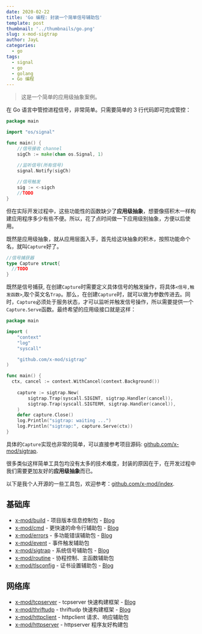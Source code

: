 ```yaml
---
date: 2020-02-22
title: 'Go 编程: 封装一个简单信号辅助包'
template: post
thumbnail: '../thumbnails/go.png'
slug: x-mod-sigtrap
author: JayL
categories:
  - go
tags:
  - signal
  - go
  - golang
  - Go 编程
---
```


> 这是一个简单的应用级抽象案例。

在 Go 语言中管控进程信号，非常简单。只需要简单的 3 行代码即可完成管控：

````go
package main

import "os/signal"

func main() {
    //信号接收 channel
    sigCh := make(chan os.Signal, 1)
    
    //监听信号(所有信号)
    signal.Notify(sigCh)

    //信号触发
    sig := <-sigch
    //TODO
}
````

但在实际开发过程中，这些功能性的函数缺少了**应用级抽象**，想要像搭积木一样构建应用程序多少有些不便。所以，花了点时间做一下应用级别抽象，方便以后使用。

既然是应用级抽象，就从应用层面入手，首先给这块抽象的积木，按照功能命个名，就叫`Capture`好了。

````go
//信号捕获器
type Capture struct{
  //TODO
}
````

既然是信号捕获, 在创建`Capture`时需要定义具体信号的触发操作，将具体`<信号,触发函数>`,取个英文名`Trap`。那么，在创建`Capture`时，就可以做为参数传进去。同时，`Capture`必须处于服务状态，才可以监听并触发信号操作，所以需要提供一个`Capture.Serve`函数。最终希望的应用级接口就是这样：

````go
package main

import (
	"context"
	"log"
	"syscall"

	"github.com/x-mod/sigtrap"
)

func main() {
  ctx, cancel := context.WithCancel(context.Background())
  
	capture := sigtrap.New(
		sigtrap.Trap(syscall.SIGINT, sigtrap.Handler(cancel)),
		sigtrap.Trap(syscall.SIGTERM, sigtrap.Handler(cancel)),
	)
	defer capture.Close()
	log.Println("sigtrap: waiting ...")
	log.Println("sigtrap:", capture.Serve(ctx))
}
````

具体的`Capture`实现也非常的简单，可以直接参考项目源码: [github.com/x-mod/sigtrap](https://github.com/x-mod/sigtrap).

很多类似这样简单工具包均没有太多的技术难度，封装的原因在于，在开发过程中我们需要更加友好的**应用级抽象**而已。

以下是我个人开源的一些工具包，欢迎参考：[github.com/x-mod/index](https://github.com/x-mod/index).

## 基础库

- [x-mod/build](https://github.com/x-mod/build) - 项目版本信息控制包 - [Blog](https://www.gitdig.com/go-build-version/)
- [x-mod/cmd](https://github.com/x-mod/cmd) - 更快速的命令行辅助包 - [Blog](https://www.gitdig.com/go-command-line-lib/)
- [x-mod/errors](https://github.com/x-mod/errors) - 多功能错误辅助包 - [Blog](https://www.gitdig.com/x-mod-errors/)
- [x-mod/event](https://github.com/x-mod/event) - 事件触发辅助包
- [x-mod/sigtrap](https://github.com/x-mod/sigtrap) - 系统信号辅助包 - [Blog](https://www.gitdig.com/x-mod-sigtrap/)
- [x-mod/routine](https://github.com/x-mod/routine) - 协程控制、主函数辅助包
- [x-mod/tlsconfig](https://github.com/x-mod/tlsconfig) - 证书设置辅助包 - [Blog](https://www.gitdig.com/generate-certs-and-mTLS/)

## 网络库

- [x-mod/tcpserver](https://github.com/x-mod/tcpserver) - tcpserver 快速构建框架 - [Blog](https://www.gitdig.com/go-tcpserver-graceful-shutdown/)
- [x-mod/thriftudp](https://github.com/x-mod/thriftudp) - thriftudp 快速构建框架 - [Blog](https://www.gitdig.com/go-udp-thrift-server/)
- [x-mod/httpclient](https://github.com/x-mod/httpclient) - httpclient 请求、响应辅助包
- [x-mod/httpserver](https://github.com/x-mod/httpserver) - httpserver 程序友好构建包